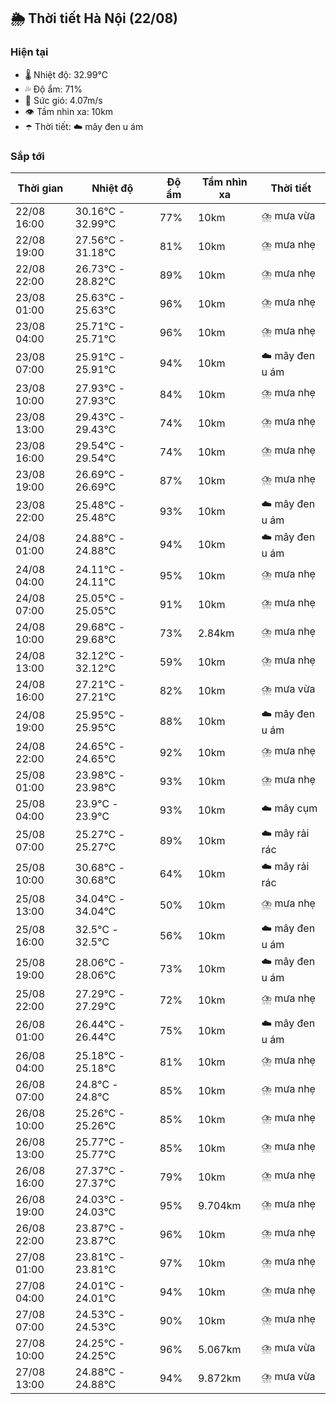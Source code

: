 ## 🌦️ Thời tiết Hà Nội (22/08)

### Hiện tại

- 🌡️ Nhiệt độ: 32.99℃
- 💦 Độ ẩm: 71%
- 💨 Sức gió: 4.07m/s
- 👁️ Tầm nhìn xa: 10km
- ☂️ Thời tiết: ☁️ mây đen u ám

### Sắp tới

| Thời gian | Nhiệt độ | Độ ẩm | Tầm nhìn xa | Thời tiết |
| --- | --- | --- | --- | --- |
| 22/08 16:00 | 30.16℃ - 32.99℃ | 77% | 10km | ⛈️ mưa vừa |
| 22/08 19:00 | 27.56℃ - 31.18℃ | 81% | 10km | ⛈️ mưa nhẹ |
| 22/08 22:00 | 26.73℃ - 28.82℃ | 89% | 10km | ⛈️ mưa nhẹ |
| 23/08 01:00 | 25.63℃ - 25.63℃ | 96% | 10km | ⛈️ mưa nhẹ |
| 23/08 04:00 | 25.71℃ - 25.71℃ | 96% | 10km | ⛈️ mưa nhẹ |
| 23/08 07:00 | 25.91℃ - 25.91℃ | 94% | 10km | ☁️ mây đen u ám |
| 23/08 10:00 | 27.93℃ - 27.93℃ | 84% | 10km | ⛈️ mưa nhẹ |
| 23/08 13:00 | 29.43℃ - 29.43℃ | 74% | 10km | ⛈️ mưa nhẹ |
| 23/08 16:00 | 29.54℃ - 29.54℃ | 74% | 10km | ⛈️ mưa nhẹ |
| 23/08 19:00 | 26.69℃ - 26.69℃ | 87% | 10km | ⛈️ mưa nhẹ |
| 23/08 22:00 | 25.48℃ - 25.48℃ | 93% | 10km | ☁️ mây đen u ám |
| 24/08 01:00 | 24.88℃ - 24.88℃ | 94% | 10km | ☁️ mây đen u ám |
| 24/08 04:00 | 24.11℃ - 24.11℃ | 95% | 10km | ⛈️ mưa nhẹ |
| 24/08 07:00 | 25.05℃ - 25.05℃ | 91% | 10km | ⛈️ mưa nhẹ |
| 24/08 10:00 | 29.68℃ - 29.68℃ | 73% | 2.84km | ⛈️ mưa nhẹ |
| 24/08 13:00 | 32.12℃ - 32.12℃ | 59% | 10km | ⛈️ mưa nhẹ |
| 24/08 16:00 | 27.21℃ - 27.21℃ | 82% | 10km | ⛈️ mưa vừa |
| 24/08 19:00 | 25.95℃ - 25.95℃ | 88% | 10km | ☁️ mây đen u ám |
| 24/08 22:00 | 24.65℃ - 24.65℃ | 92% | 10km | ⛈️ mưa nhẹ |
| 25/08 01:00 | 23.98℃ - 23.98℃ | 93% | 10km | ⛈️ mưa nhẹ |
| 25/08 04:00 | 23.9℃ - 23.9℃ | 93% | 10km | ☁️ mây cụm |
| 25/08 07:00 | 25.27℃ - 25.27℃ | 89% | 10km | ☁️ mây rải rác |
| 25/08 10:00 | 30.68℃ - 30.68℃ | 64% | 10km | ☁️ mây rải rác |
| 25/08 13:00 | 34.04℃ - 34.04℃ | 50% | 10km | ⛈️ mưa nhẹ |
| 25/08 16:00 | 32.5℃ - 32.5℃ | 56% | 10km | ☁️ mây đen u ám |
| 25/08 19:00 | 28.06℃ - 28.06℃ | 73% | 10km | ☁️ mây đen u ám |
| 25/08 22:00 | 27.29℃ - 27.29℃ | 72% | 10km | ⛈️ mưa nhẹ |
| 26/08 01:00 | 26.44℃ - 26.44℃ | 75% | 10km | ☁️ mây đen u ám |
| 26/08 04:00 | 25.18℃ - 25.18℃ | 81% | 10km | ⛈️ mưa nhẹ |
| 26/08 07:00 | 24.8℃ - 24.8℃ | 85% | 10km | ⛈️ mưa nhẹ |
| 26/08 10:00 | 25.26℃ - 25.26℃ | 85% | 10km | ⛈️ mưa nhẹ |
| 26/08 13:00 | 25.77℃ - 25.77℃ | 85% | 10km | ⛈️ mưa nhẹ |
| 26/08 16:00 | 27.37℃ - 27.37℃ | 79% | 10km | ⛈️ mưa nhẹ |
| 26/08 19:00 | 24.03℃ - 24.03℃ | 95% | 9.704km | ⛈️ mưa nhẹ |
| 26/08 22:00 | 23.87℃ - 23.87℃ | 96% | 10km | ⛈️ mưa nhẹ |
| 27/08 01:00 | 23.81℃ - 23.81℃ | 97% | 10km | ⛈️ mưa nhẹ |
| 27/08 04:00 | 24.01℃ - 24.01℃ | 94% | 10km | ⛈️ mưa nhẹ |
| 27/08 07:00 | 24.53℃ - 24.53℃ | 90% | 10km | ⛈️ mưa nhẹ |
| 27/08 10:00 | 24.25℃ - 24.25℃ | 96% | 5.067km | ⛈️ mưa vừa |
| 27/08 13:00 | 24.88℃ - 24.88℃ | 94% | 9.872km | ⛈️ mưa vừa |
